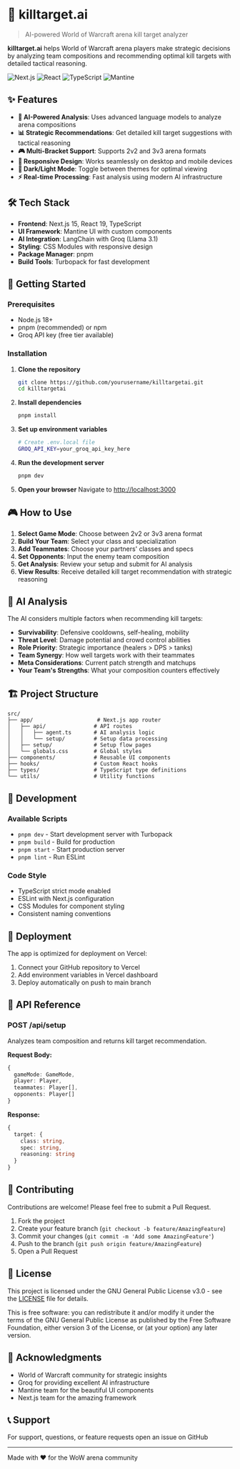 # 🎯 killtarget.ai

> AI-powered World of Warcraft arena kill target analyzer

**killtarget.ai** helps World of Warcraft arena players make strategic decisions by analyzing team compositions and recommending optimal kill targets with detailed tactical reasoning.

![Next.js](https://img.shields.io/badge/Next.js-15.5.2-black)
![React](https://img.shields.io/badge/React-19.1.0-blue)
![TypeScript](https://img.shields.io/badge/TypeScript-5.x-blue)
![Mantine](https://img.shields.io/badge/Mantine-8.3.0-339af0)

## ✨ Features

- **🤖 AI-Powered Analysis**: Uses advanced language models to analyze arena compositions
- **📊 Strategic Recommendations**: Get detailed kill target suggestions with tactical reasoning
- **🎮 Multi-Bracket Support**: Supports 2v2 and 3v3 arena formats
- **📱 Responsive Design**: Works seamlessly on desktop and mobile devices
- **🌙 Dark/Light Mode**: Toggle between themes for optimal viewing
- **⚡ Real-time Processing**: Fast analysis using modern AI infrastructure

## 🛠️ Tech Stack

- **Frontend**: Next.js 15, React 19, TypeScript
- **UI Framework**: Mantine UI with custom components
- **AI Integration**: LangChain with Groq (Llama 3.1)
- **Styling**: CSS Modules with responsive design
- **Package Manager**: pnpm
- **Build Tools**: Turbopack for fast development

## 🚀 Getting Started

### Prerequisites

- Node.js 18+
- pnpm (recommended) or npm
- Groq API key (free tier available)

### Installation

1. **Clone the repository**

   ```bash
   git clone https://github.com/yourusername/killtargetai.git
   cd killtargetai
   ```

2. **Install dependencies**

   ```bash
   pnpm install
   ```

3. **Set up environment variables**

   ```bash
   # Create .env.local file
   GROQ_API_KEY=your_groq_api_key_here
   ```

4. **Run the development server**

   ```bash
   pnpm dev
   ```

5. **Open your browser**
   Navigate to [http://localhost:3000](http://localhost:3000)

## 🎮 How to Use

1. **Select Game Mode**: Choose between 2v2 or 3v3 arena format
2. **Build Your Team**: Select your class and specialization
3. **Add Teammates**: Choose your partners' classes and specs
4. **Set Opponents**: Input the enemy team composition
5. **Get Analysis**: Review your setup and submit for AI analysis
6. **View Results**: Receive detailed kill target recommendation with strategic reasoning

## 🧠 AI Analysis

The AI considers multiple factors when recommending kill targets:

- **Survivability**: Defensive cooldowns, self-healing, mobility
- **Threat Level**: Damage potential and crowd control abilities
- **Role Priority**: Strategic importance (healers > DPS > tanks)
- **Team Synergy**: How well targets work with their teammates
- **Meta Considerations**: Current patch strength and matchups
- **Your Team's Strengths**: What your composition counters effectively

## 🏗️ Project Structure

```
src/
├── app/                    # Next.js app router
│   ├── api/               # API routes
│   │   ├── agent.ts       # AI analysis logic
│   │   └── setup/         # Setup data processing
│   ├── setup/             # Setup flow pages
│   └── globals.css        # Global styles
├── components/            # Reusable UI components
├── hooks/                 # Custom React hooks
├── types/                 # TypeScript type definitions
└── utils/                 # Utility functions
```

## 🔧 Development

### Available Scripts

- `pnpm dev` - Start development server with Turbopack
- `pnpm build` - Build for production
- `pnpm start` - Start production server
- `pnpm lint` - Run ESLint

### Code Style

- TypeScript strict mode enabled
- ESLint with Next.js configuration
- CSS Modules for component styling
- Consistent naming conventions

## 🚀 Deployment

The app is optimized for deployment on Vercel:

1. Connect your GitHub repository to Vercel
2. Add environment variables in Vercel dashboard
3. Deploy automatically on push to main branch

## 📡 API Reference

### POST /api/setup

Analyzes team composition and returns kill target recommendation.

**Request Body:**

```typescript
{
  gameMode: GameMode,
  player: Player,
  teammates: Player[],
  opponents: Player[]
}
```

**Response:**

```typescript
{
  target: {
    class: string,
    spec: string,
    reasoning: string
  }
}
```

## 🤝 Contributing

Contributions are welcome! Please feel free to submit a Pull Request.

1. Fork the project
2. Create your feature branch (`git checkout -b feature/AmazingFeature`)
3. Commit your changes (`git commit -m 'Add some AmazingFeature'`)
4. Push to the branch (`git push origin feature/AmazingFeature`)
5. Open a Pull Request

## 📄 License

This project is licensed under the GNU General Public License v3.0 - see the [LICENSE](LICENSE) file for details.

This is free software: you can redistribute it and/or modify it under the terms of the GNU General Public License as published by the Free Software Foundation, either version 3 of the License, or (at your option) any later version.

## 🙏 Acknowledgments

- World of Warcraft community for strategic insights
- Groq for providing excellent AI infrastructure
- Mantine team for the beautiful UI components
- Next.js team for the amazing framework

## 📞 Support

For support, questions, or feature requests open an issue on GitHub

---

Made with ❤️ for the WoW arena community
